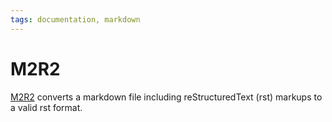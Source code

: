 ```yaml
---
tags: documentation, markdown
---
```

# M2R2

[M2R2](https://github.com/CrossNox/m2r2) converts a markdown file including reStructuredText (rst) markups to a valid rst format.
